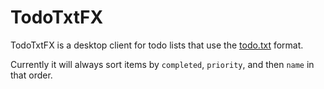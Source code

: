 # TodoTxtFX

TodoTxtFX is a desktop client for todo lists that use the [todo.txt](https://github.com/todotxt/todo.txt) format.

Currently it will always sort items by `completed`, `priority`, and then `name` in that order.
